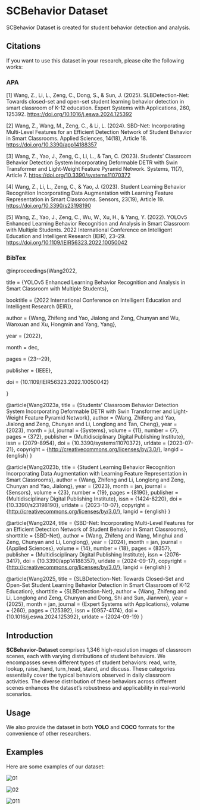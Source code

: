# SCBehavior Dataset

 SCBehavior Dataset is created for student behavior detection and analysis.

 ## Citations
If you want to use this dataset  in your research, please cite the following works:
### APA
[1] Wang, Z., Li, L., Zeng, C., Dong, S., & Sun, J. (2025). SLBDetection-Net: Towards closed-set and open-set student learning behavior detection in smart classroom of K-12 education. Expert Systems with Applications, 260, 125392. https://doi.org/10.1016/j.eswa.2024.125392

[2] Wang, Z., Wang, M., Zeng, C., & Li, L. (2024). SBD-Net: Incorporating Multi-Level Features for an Efficient Detection Network of Student Behavior in Smart Classrooms. Applied Sciences, 14(18), Article 18. https://doi.org/10.3390/app14188357

[3] Wang, Z., Yao, J., Zeng, C., Li, L., & Tan, C. (2023). Students’ Classroom Behavior Detection System Incorporating Deformable DETR with Swin Transformer and Light-Weight Feature Pyramid Network. Systems, 11(7), Article 7. https://doi.org/10.3390/systems11070372   

[4] Wang, Z., Li, L., Zeng, C., & Yao, J. (2023). Student Learning Behavior Recognition Incorporating Data Augmentation with Learning Feature Representation in Smart Classrooms. Sensors, 23(19), Article 19. https://doi.org/10.3390/s23198190    

[5] Wang, Z., Yao, J., Zeng, C., Wu, W., Xu, H., & Yang, Y. (2022). YOLOv5 Enhanced Learning Behavior Recognition and Analysis in Smart Classroom with Multiple Students. 2022 International Conference on Intelligent Education and Intelligent Research (IEIR), 23–29. https://doi.org/10.1109/IEIR56323.2022.10050042    
### BibTex
@inproceedings{Wang2022,

  title = {YOLOv5 Enhanced Learning Behavior Recognition and Analysis in Smart Classroom with Multiple Students},
  
  booktitle = {2022 International Conference on Intelligent Education and Intelligent Research (IEIR)},
  
  author = {Wang, Zhifeng and Yao, Jialong and Zeng, Chunyan and Wu, Wanxuan and Xu, Hongmin and Yang, Yang},
  
  year = {2022},
  
  month = dec,
  
  pages = {23--29},
  
  publisher = {IEEE},
  
  doi = {10.1109/IEIR56323.2022.10050042}
  
}

@article{Wang2023a,
  title = {Students' Classroom Behavior Detection System Incorporating Deformable DETR with Swin Transformer and Light-Weight Feature Pyramid Network},
  author = {Wang, Zhifeng and Yao, Jialong and Zeng, Chunyan and Li, Longlong and Tan, Cheng},
  year = {2023},
  month = jul,
  journal = {Systems},
  volume = {11},
  number = {7},
  pages = {372},
  publisher = {Multidisciplinary Digital Publishing Institute},
  issn = {2079-8954},
  doi = {10.3390/systems11070372},
  urldate = {2023-07-21},
  copyright = {http://creativecommons.org/licenses/by/3.0/},
  langid = {english}
}

@article{Wang2023b,
  title = {Student Learning Behavior Recognition Incorporating Data Augmentation with Learning Feature Representation in Smart Classrooms},
  author = {Wang, Zhifeng and Li, Longlong and Zeng, Chunyan and Yao, Jialong},
  year = {2023},
  month = jan,
  journal = {Sensors},
  volume = {23},
  number = {19},
  pages = {8190},
  publisher = {Multidisciplinary Digital Publishing Institute},
  issn = {1424-8220},
  doi = {10.3390/s23198190},
  urldate = {2023-10-07},
  copyright = {http://creativecommons.org/licenses/by/3.0/},
  langid = {english}
}

@article{Wang2024,
  title = {SBD-Net: Incorporating Multi-Level Features for an Efficient Detection Network of Student Behavior in Smart Classrooms},
  shorttitle = {SBD-Net},
  author = {Wang, Zhifeng and Wang, Minghui and Zeng, Chunyan and Li, Longlong},
  year = {2024},
  month = jan,
  journal = {Applied Sciences},
  volume = {14},
  number = {18},
  pages = {8357},
  publisher = {Multidisciplinary Digital Publishing Institute},
  issn = {2076-3417},
  doi = {10.3390/app14188357},
  urldate = {2024-09-17},
  copyright = {http://creativecommons.org/licenses/by/3.0/},
  langid = {english}
}

@article{Wang2025,
  title = {SLBDetection-Net: Towards Closed-Set and Open-Set Student Learning Behavior Detection in Smart Classroom of K-12 Education},
  shorttitle = {SLBDetection-Net},
  author = {Wang, Zhifeng and Li, Longlong and Zeng, Chunyan and Dong, Shi and Sun, Jianwen},
  year = {2025},
  month = jan,
  journal = {Expert Systems with Applications},
  volume = {260},
  pages = {125392},
  issn = {0957-4174},
  doi = {10.1016/j.eswa.2024.125392},
  urldate = {2024-09-19}
}

## Introduction
**SCBehavior-Dataset** comprises 1,346 high-resolution images of classroom scenes, each with varying distributions of student behaviors. We encompasses seven different types of student behaviors: read, write, lookup, raise_hand, turn_head, stand, and discuss. These categories essentially cover the typical behaviors observed in daily classroom activities. 
The diverse distribution of these behaviors across different scenes enhances the dataset’s robustness and applicability in real-world scenarios.

## Usage

We also provide the dataset in both **YOLO** and **COCO** formats for the convenience of other researchers.

## Examples

Here are some examples of our dataset:

![01](https://github.com/user-attachments/assets/76471b74-8723-4f98-bdad-b019ebfad0e8)

![02](https://github.com/user-attachments/assets/39f372e7-74b6-4f0f-a655-25e5b2137145)

![011](https://github.com/user-attachments/assets/b4a8f0b7-3a38-4b12-a78a-86585fac3721)
